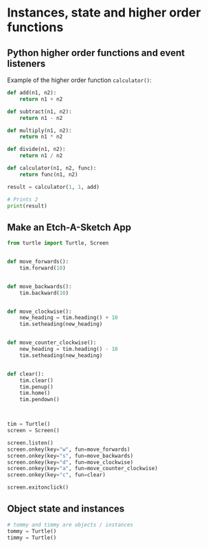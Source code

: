# Instances, state and higher order functions

## Python higher order functions and event listeners

Example of the higher order function `calculator()`:

```python
def add(n1, n2):
    return n1 + n2

def subtract(n1, n2):
    return n1 - n2

def multiply(n1, n2):
    return n1 * n2

def divide(n1, n2):
    return n1 / n2

def calculator(n1, n2, func):
    return func(n1, n2)

result = calculator(1, 1, add)

# Prints 2
print(result)

```

## Make an Etch-A-Sketch App

```python
from turtle import Turtle, Screen


def move_forwards():
    tim.forward(10)


def move_backwards():
    tim.backward(10)


def move_clockwise():
    new_heading = tim.heading() + 10
    tim.setheading(new_heading)


def move_counter_clockwise():
    new_heading = tim.heading() - 10
    tim.setheading(new_heading)


def clear():
    tim.clear()
    tim.penup()
    tim.home()
    tim.pendown()



tim = Turtle()
screen = Screen()

screen.listen()
screen.onkey(key="w", fun=move_forwards)
screen.onkey(key="s", fun=move_backwards)
screen.onkey(key="d", fun=move_clockwise)
screen.onkey(key="a", fun=move_counter_clockwise)
screen.onkey(key="c", fun=clear)

screen.exitonclick()

```

## Object state and instances

```python
# tommy and timmy are objects / instances
tommy = Turtle()
timmy = Turtle()

```

